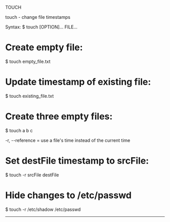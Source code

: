 TOUCH

touch - change file timestamps

Syntax:
$ touch [OPTION]... FILE...

# Create empty file:
$ touch empty_file.txt

# Update timestamp of existing file:
$ touch existing_file.txt

# Create three empty files:
$ touch a b c

-r, --reference = use a file's time instead of the current time
# Set destFile timestamp to srcFile:
$ touch -r srcFile destFile

# Hide changes to /etc/passwd
$ touch -r /etc/shadow /etc/passwd

---